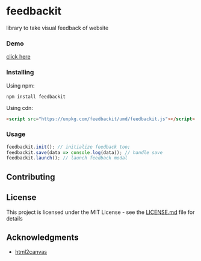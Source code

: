 # feedbackit

library to take visual feedback of website

### Demo

[click here](https://feedbackit.now.sh)

### Installing

Using npm:

```
npm install feedbackit
```

Using cdn:

```html
<script src="https://unpkg.com/feedbackit/umd/feedbackit.js"></script>
```

### Usage

```js
feedbackit.init(); // initialize feedback too;
feedbackit.save(data => console.log(data)); // handle save
feedbackit.launch(); // launch feedback modal
```

## Contributing

## License

This project is licensed under the MIT License - see the [LICENSE.md](LICENSE.md) file for details

## Acknowledgments

- [html2canvas](https://github.com/niklasvh/html2canvas)
